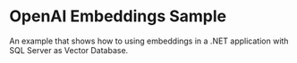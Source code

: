 # OpenAI Embeddings Sample
An example that shows how to using embeddings in a .NET application with SQL Server as Vector Database.
